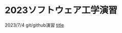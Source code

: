 # 2023ソフトウェア工学演習
2023/7/4
git/github演習
[title](https://github.com/Schiesser3/hello-world/blob/20TI083/git-tutorial.md)
